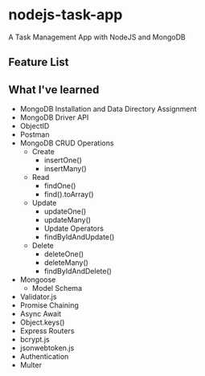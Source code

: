 # nodejs-task-app
A Task Management App with NodeJS and MongoDB

## Feature List

## What I've learned
  * MongoDB Installation and Data Directory Assignment
  * MongoDB Driver API
  * ObjectID
  * Postman
  * MongoDB CRUD Operations
    * Create
      * insertOne()
      * insertMany()
    * Read
      * findOne()
      * find().toArray()
    * Update
      * updateOne()
      * updateMany()
      * Update Operators
      * findByIdAndUpdate()
    * Delete
      * deleteOne()
      * deleteMany()
      * findByIdAndDelete()
  * Mongoose
    * Model Schema
  * Validator.js
  * Promise Chaining
  * Async Await
  * Object.keys()
  * Express Routers
  * bcrypt.js
  * jsonwebtoken.js
  * Authentication
  * Multer
  